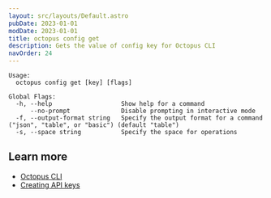 ```yaml
---
layout: src/layouts/Default.astro
pubDate: 2023-01-01
modDate: 2023-01-01
title: octopus config get
description: Gets the value of config key for Octopus CLI
navOrder: 24
---
```





```
Usage:
  octopus config get [key] [flags]

Global Flags:
  -h, --help                   Show help for a command
      --no-prompt              Disable prompting in interactive mode
  -f, --output-format string   Specify the output format for a command ("json", "table", or "basic") (default "table")
  -s, --space string           Specify the space for operations

```

## Learn more

- [Octopus CLI](/docs/octopus-rest-api/cli/)
- [Creating API keys](/docs/octopus-rest-api/how-to-create-an-api-key/)